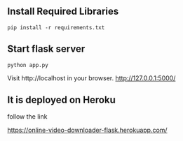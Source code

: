 ## Install Required Libraries

    pip install -r requirements.txt

## Start flask server

    python app.py
Visit http://localhost in your browser.
http://127.0.0.1:5000/

## It is deployed on Heroku

follow the link

 https://online-video-downloader-flask.herokuapp.com/
